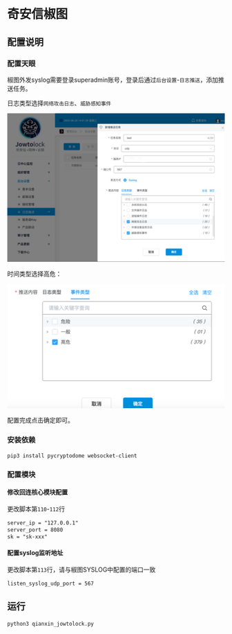 # 奇安信椒图

## 配置说明

### 配置天眼

椒图外发syslog需要登录superadmin账号，登录后通过`后台设置`-`日志推送`，添加推送任务。

日志类型选择`网络攻击日志`、`威胁感知事件`

![](./img/1.jpg)

时间类型选择高危：

![](./img/2.jpg)

配置完成点击确定即可。

### 安装依赖

```
pip3 install pycryptodome websocket-client
```

### 配置模块

#### 修改回连核心模块配置

更改脚本第`110`-`112`行

```
server_ip = "127.0.0.1"
server_port = 8080
sk = "sk-xxx"
```

#### 配置syslog监听地址

更改脚本第`113`行，请与椒图SYSLOG中配置的端口一致

```
listen_syslog_udp_port = 567
```

## 运行

```shell
python3 qianxin_jowtolock.py
```